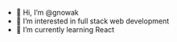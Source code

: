 - 👋 Hi, I’m @gnowak
- 👀 I’m interested in full stack web development
- 🌱 I’m currently learning React

<!---
gnowak/gnowak is a ✨ special ✨ repository because its `README.md` (this file) appears on your GitHub profile.
You can click the Preview link to take a look at your changes.
--->
